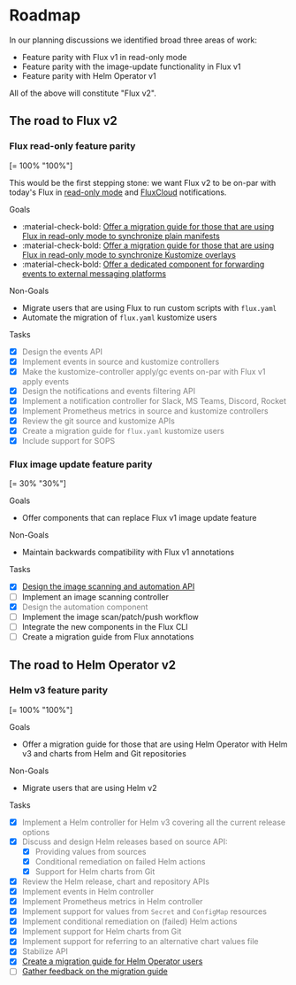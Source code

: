 # Roadmap

In our planning discussions we identified broad three areas of work:

- Feature parity with Flux v1 in read-only mode
- Feature parity with the image-update functionality in Flux v1
- Feature parity with Helm Operator v1

All of the above will constitute "Flux v2".

## The road to Flux v2

### Flux read-only feature parity

[= 100% "100%"]

This would be the first stepping stone: we want Flux v2 to be on-par with today's Flux in
[read-only mode](https://github.com/fluxcd/flux/blob/master/docs/faq.md#can-i-run-flux-with-readonly-git-access)
and [FluxCloud](https://github.com/justinbarrick/fluxcloud) notifications.

Goals

-  <span class="check-bullet">:material-check-bold:</span> [Offer a migration guide for those that are using Flux in read-only mode to synchronize plain manifests](https://toolkit.fluxcd.io/guides/flux-v1-migration/)
-  <span class="check-bullet">:material-check-bold:</span> [Offer a migration guide for those that are using Flux in read-only mode to synchronize Kustomize overlays](https://toolkit.fluxcd.io/guides/flux-v1-migration/)
-  <span class="check-bullet">:material-check-bold:</span> [Offer a dedicated component for forwarding events to external messaging platforms](https://toolkit.fluxcd.io/guides/notifications/)

Non-Goals

-  Migrate users that are using Flux to run custom scripts with `flux.yaml`
-  Automate the migration of `flux.yaml` kustomize users

Tasks

- [x]  <span style="color:grey">Design the events API</span>
- [x]  <span style="color:grey">Implement events in source and kustomize controllers</span>
- [x]  <span style="color:grey">Make the kustomize-controller apply/gc events on-par with Flux v1 apply events</span>
- [x]  <span style="color:grey">Design the notifications and events filtering API</span>
- [x]  <span style="color:grey">Implement a notification controller for Slack, MS Teams, Discord, Rocket</span>
- [x]  <span style="color:grey">Implement Prometheus metrics in source and kustomize controllers</span>
- [x]  <span style="color:grey">Review the git source and kustomize APIs</span>
- [x]  <span style="color:grey">Create a migration guide for `flux.yaml` kustomize users</span>
- [x]  <span style="color:grey">Include support for SOPS</span>

### Flux image update feature parity

[= 30% "30%"]

Goals

-  Offer components that can replace Flux v1 image update feature

Non-Goals

-  Maintain backwards compatibility with Flux v1 annotations

Tasks

- [x]  <span style="color:grey">[Design the image scanning and automation API](https://github.com/fluxcd/flux2/discussions/107)</span>
- [ ]  Implement an image scanning controller
- [x]  <span style="color:grey">Design the automation component</span>
- [ ]  Implement the image scan/patch/push workflow
- [ ]  Integrate the new components in the Flux CLI
- [ ]  Create a migration guide from Flux annotations

## The road to Helm Operator v2

### Helm v3 feature parity

[= 100% "100%"]

Goals

-  Offer a migration guide for those that are using Helm Operator with Helm v3 and charts from
   Helm and Git repositories

Non-Goals

-  Migrate users that are using Helm v2

Tasks

- [x]  <span style="color:grey">Implement a Helm controller for Helm v3 covering all the current release options</span>
- [x]  <span style="color:grey">Discuss and design Helm releases based on source API:</span>
    * [x]  <span style="color:grey">Providing values from sources</span>
    * [x]  <span style="color:grey">Conditional remediation on failed Helm actions</span>
    * [x]  <span style="color:grey">Support for Helm charts from Git</span>
- [x]  <span style="color:grey">Review the Helm release, chart and repository APIs</span>
- [x]  <span style="color:grey">Implement events in Helm controller</span>
- [x]  <span style="color:grey">Implement Prometheus metrics in Helm controller</span>
- [x]  <span style="color:grey">Implement support for values from `Secret` and `ConfigMap` resources</span>
- [x]  <span style="color:grey">Implement conditional remediation on (failed) Helm actions</span>
- [x]  <span style="color:grey">Implement support for Helm charts from Git</span>
- [x]  <span style="color:grey">Implement support for referring to an alternative chart values file</span>
- [x]  <span style="color:grey">Stabilize API</span>
- [x]  <span style="color:grey">[Create a migration guide for Helm Operator users](../guides/helm-operator-migration.md)</span>
- [ ] [Gather feedback on the migration guide](https://github.com/fluxcd/flux2/discussions/413)
